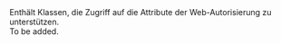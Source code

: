 <Namespace Name="Microsoft.IdentityModel.Clients.ActiveDirectory.Internal">
  <Docs>
    <summary>Enthält Klassen, die Zugriff auf die Attribute der Web-Autorisierung zu unterstützen.</summary> 
    <remarks>To be added.</remarks>
  </Docs>
</Namespace>
